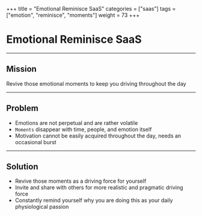 +++
title = "Emotional Reminisce SaaS"
categories = ["saas"]
tags = ["emotion", "reminisce", "moments"]
weight = 73
+++

# Emotional Reminisce SaaS

---

## Mission

Revive those emotional moments to keep you driving throughout the day

---

## Problem

- Emotions are not perpetual and are rather volatile
- `Moments` disappear with time, people, and emotion itself
- Motivation cannot be easily acquired throughout the day, needs an occasional burst

---

## Solution

- Revive those moments as a driving force for yourself
- Invite and share with others for more realistic and pragmatic driving force
- Constantly remind yourself why you are doing this as your daily physiological passion
